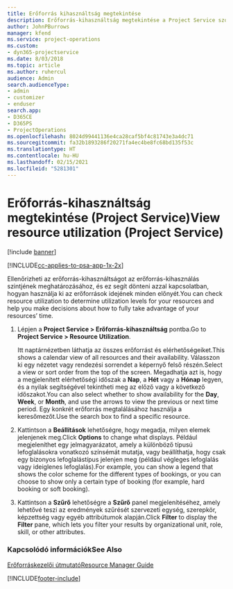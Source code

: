 ```yaml
---
title: Erőforrás kihasználtság megtekintése
description: Erőforrás-kihasználtság megtekintése a Project Service szolgáltatásban
author: JohnPBurrows
manager: kfend
ms.service: project-operations
ms.custom:
- dyn365-projectservice
ms.date: 8/03/2018
ms.topic: article
ms.author: ruhercul
audience: Admin
search.audienceType:
- admin
- customizer
- enduser
search.app:
- D365CE
- D365PS
- ProjectOperations
ms.openlocfilehash: 8024d99441136e4ca28caf5bf4c81743e3a4dc71
ms.sourcegitcommit: fa32b1893286f20271fa4ec4be8fc68bd135f53c
ms.translationtype: HT
ms.contentlocale: hu-HU
ms.lasthandoff: 02/15/2021
ms.locfileid: "5281301"
---
```

# <a name="view-resource-utilization-project-service"></a><span data-ttu-id="7dc50-103">Erőforrás-kihasználtság megtekintése (Project Service)</span><span class="sxs-lookup"><span data-stu-id="7dc50-103">View resource utilization (Project Service)</span></span>

[!include [banner](../includes/psa-now-project-operations.md)]

[!INCLUDE[cc-applies-to-psa-app-1x-2x](../includes/cc-applies-to-psa-app-1x-2x.md)]

<span data-ttu-id="7dc50-104">Ellenőrizheti az erőforrás-kihasználtságot az erőforrás-kihasználás szintjének meghatározásához, és ez segít dönteni azzal kapcsolatban, hogyan használja ki az erőforrások idejének minden előnyét.</span><span class="sxs-lookup"><span data-stu-id="7dc50-104">You can check resource utilization to determine utilization levels for your resources and help you make decisions about how to fully take advantage of your resources’ time.</span></span>  
  
1. <span data-ttu-id="7dc50-105">Lépjen a **Project Service > Erőforrás-kihasználtság** pontba.</span><span class="sxs-lookup"><span data-stu-id="7dc50-105">Go to **Project Service > Resource Utilization**.</span></span> 

     <span data-ttu-id="7dc50-106">Itt naptárnézetben láthatja az összes erőforrást és elérhetőségeiket.</span><span class="sxs-lookup"><span data-stu-id="7dc50-106">This shows a calendar view of all resources and their availability.</span></span> <span data-ttu-id="7dc50-107">Válasszon ki egy nézetet vagy rendezési sorrendet a képernyő felső részén.</span><span class="sxs-lookup"><span data-stu-id="7dc50-107">Select a view or sort order from the top of the screen.</span></span> <span data-ttu-id="7dc50-108">Megadhatja azt is, hogy a megjelenített elérhetőségi időszak a **Nap**, a **Hét** vagy a **Hónap** legyen, és a nyilak segítségével tekintheti meg az előző vagy a következő időszakot.</span><span class="sxs-lookup"><span data-stu-id="7dc50-108">You can also select whether to show availability for the **Day**, **Week**, or **Month**, and use the arrows to view the previous or next time period.</span></span> <span data-ttu-id="7dc50-109">Egy konkrét erőforrás megtalálásához használja a keresőmezőt.</span><span class="sxs-lookup"><span data-stu-id="7dc50-109">Use the search box to find a specific resource.</span></span>      
  
2. <span data-ttu-id="7dc50-110">Kattintson a **Beállítások** lehetőségre, hogy megadja, milyen elemek jelenjenek meg.</span><span class="sxs-lookup"><span data-stu-id="7dc50-110">Click **Options** to change what displays.</span></span> <span data-ttu-id="7dc50-111">Például megjeleníthet egy jelmagyarázatot, amely a különböző típusú lefoglalásokra vonatkozó színsémát mutatja, vagy beállíthatja, hogy csak egy bizonyos lefoglalástípus jelenjen meg (például végleges lefoglalás vagy ideiglenes lefoglalás).</span><span class="sxs-lookup"><span data-stu-id="7dc50-111">For example, you can show a legend that shows the color scheme for the different types of bookings, or you can choose to show only a certain type of booking (for example, hard booking or soft booking).</span></span>  

3. <span data-ttu-id="7dc50-112">Kattintson a **Szűrő** lehetőségre a **Szűrő** panel megjelenítéséhez, amely lehetővé teszi az eredmények szűrését szervezeti egység, szerepkör, képzettség vagy egyéb attribútumok alapján.</span><span class="sxs-lookup"><span data-stu-id="7dc50-112">Click **Filter** to display the **Filter** pane, which lets you filter your results by organizational unit, role, skill, or other attributes.</span></span>  
  
### <a name="see-also"></a><span data-ttu-id="7dc50-113">Kapcsolódó információk</span><span class="sxs-lookup"><span data-stu-id="7dc50-113">See Also</span></span>  
 [<span data-ttu-id="7dc50-114">Erőforráskezelői útmutató</span><span class="sxs-lookup"><span data-stu-id="7dc50-114">Resource Manager Guide</span></span>](../psa/resource-manager-guide.md)


[!INCLUDE[footer-include](../includes/footer-banner.md)]